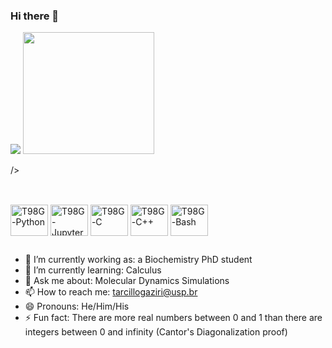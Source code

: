 ### Hi there 👋

<picture>
  <img src="https://github-readme-stats.vercel.app/api?username=T98G&show_icons=true" />
</picture>

<picture>
  <source
    srcset="https://github-readme-stats.vercel.app/api/top-langs/?username=T98G&layout=donut-vertical&theme=dark"
    media="(prefers-color-scheme: dark)"
  />
  <source
    srcset="https://github-readme-stats.vercel.app/api/top-langs/?username=T98G&layout=donut-vertical"
    media="(prefers-color-scheme: dark), (prefers-color-scheme: dark)"
    <img height="195" width="210" src="https://github-readme-stats.vercel.app/api/top-langs/?username=T98G" />
    <img height="195" width="210" src="https://github-readme-stats.vercel.app/api/top-langs/?username=T98G" />

  />
    
  
</picture>


##

<div style="display: inline_block"><br>
          <img align="center" alt="T98G-Python" height="50" width="60" src="https://cdn.jsdelivr.net/gh/devicons/devicon@latest/icons/python/python-original.svg" />         
          <img align="center" alt="T98G-Jupyter" height="50" width="60" src="https://cdn.jsdelivr.net/gh/devicons/devicon@latest/icons/jupyter/jupyter-original.svg" />
          <img align="center" alt="T98G-C" height="50" width="60" src="https://cdn.jsdelivr.net/gh/devicons/devicon@latest/icons/c/c-plain.svg" />
          <img align="center" alt="T98G-C++" height="50" width="60" src="https://cdn.jsdelivr.net/gh/devicons/devicon@latest/icons/cplusplus/cplusplus-plain.svg" />
          <img align="center" alt="T98G-Bash" height="50" width="60" src="https://cdn.jsdelivr.net/gh/devicons/devicon@latest/icons/bash/bash-original.svg" />     
</div>


##
          
- 🔭 I’m currently working as: a Biochemistry PhD student
- 🌱 I’m currently learning: Calculus
- 💬 Ask me about: Molecular Dynamics Simulations
- 📫 How to reach me: tarcillogaziri@usp.br
- 😄 Pronouns: He/Him/His
- ⚡ Fun fact: There are more real numbers between 0 and 1 than there are integers between 0 and infinity (Cantor's Diagonalization proof)
